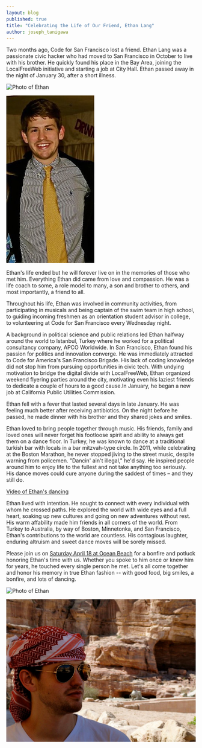 ```yaml
---
layout: blog
published: true
title: "Celebrating the Life of Our Friend, Ethan Lang"
author: joseph_tanigawa
---
```


Two months ago, Code for San Francisco lost a friend. Ethan Lang was a passionate civic hacker who had moved to San Francisco in October to live with his brother. He quickly found his place in the Bay Area, joining the LocalFreeWeb initiative and starting a job at City Hall. Ethan passed away in the night of January 30, after a short illness.

![Photo of Ethan](/images/blog/image01.jpg)

![Photo of Ethan](/_posts/blog/image01.jpg)

Ethan's life ended but he will forever live on in the memories of those who met him. Everything Ethan did came from love and compassion. He was a life coach to some, a role model to many, a son and brother to others, and most importantly, a friend to all.

Throughout his life, Ethan was involved in community activities, from participating in musicals and being captain of the swim team in high school, to guiding incoming freshmen as an orientation student advisor in college, to volunteering at Code for San Francisco every Wednesday night. 

A background in political science and public relations led Ethan halfway around the world to Istanbul, Turkey where he worked for a political consultancy company, APCO Worldwide. In San Francisco, Ethan found his passion for politics and innovation converge. He was immediately attracted to Code for America's San Francisco Brigade. His lack of coding knowledge did not stop him from pursuing opportunities in civic tech. With undying motivation to bridge the digital divide with LocalFreeWeb, Ethan organized weekend flyering parties around the city, motivating even his laziest friends to dedicate a couple of hours to a good cause.In January, he began a new job at California Public Utilities Commission. 

Ethan fell with a fever that lasted several days in late January. He was feeling much better after receiving antibiotics. On the night before he passed, he made dinner with his brother and they shared jokes and smiles. 

Ethan loved to bring people together through music. His friends, family and loved ones will never forget his footloose spirit and ability to always get them on a dance floor. In Turkey, he was known to dance at a traditional turkish bar with locals in a bar mitzvah-type circle. In 2011, while celebrating at the Boston Marathon, he never stopped jiving to the street music, despite warning from policemen. "Dancin' ain't illegal," he'd say. He inspired people around him to enjoy life to the fullest and not take anything too seriously. His dance moves could cure anyone during the saddest of times – and they still do.

[Video of Ethan's dancing](https://vimeo.com/120393051)

Ethan lived with intention. He sought to connect with every individual with whom he crossed paths. He explored the world with wide eyes and a full heart, soaking up new cultures and going on new adventures without rest. His warm affability made him friends in all corners of the world. From Turkey to Australia, by way of Boston, Minnetonka, and San Francisco, Ethan's contributions to the world are countless. His contagious laughter, enduring altruism and sweet dance moves will be sorely missed.

Please join us on [Saturday April 18 at Ocean Beach](https://www.facebook.com/events/930243943673109/) for a bonfire and potluck honoring Ethan's time with us. Whether you spoke to him once or knew him for years, he touched every single person he met. Let's all come together and honor his memory in true Ethan fashion -- with good food, big smiles, a bonfire, and lots of dancing. 

![Photo of Ethan](/images/blog/image00.jpg)

![Photo of Ethan](/_posts/blog/image00.jpg)